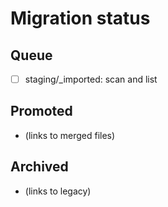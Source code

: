 <!-- status: stub; target: 150+ words -->
<!-- status: stub; target: 150+ words -->
<!-- status: stub; target: 150+ words -->
<!-- status: stub; target: 150+ words -->
<!-- status: stub; target: 150+ words -->
<!-- status: stub; target: 150+ words -->
# Migration status

## Queue
- [ ] staging/_imported: scan and list

## Promoted
- (links to merged files)

## Archived
- (links to legacy)







